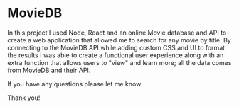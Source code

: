 # MovieDB

In this project I used Node, React and an online Movie database and API
to create a web application that allowed me to search for any movie by
title. By connecting to the MovieDB API while adding custom CSS and UI 
to format the results I was able to create a functional user experience 
along with an extra function that allows users to "view" and learn more; 
all the data comes from MovieDB and their API.

If you have any questions please let me know.


Thank you!

